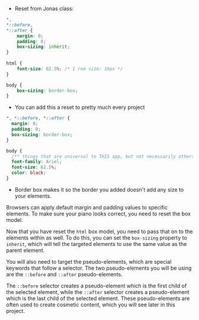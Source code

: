 - Reset from Jonas class:
```css
*, 
*::before, 
*::after { 
	margin: 0; 
	padding: 0; 
	box-sizing: inherit; 
} 
	
html { 
	font-size: 62.5%; /* 1 rem size: 10px */ 
} 

body { 
	box-sizing: border-box; 
}
```

- You can add this a reset to pretty much every project 
```css
*, *::before, *::after {
  margin: 0;
  padding: 0;
  box-sizing: border-box;
}

body {
  /** things that are universal to THIS app, but not necessarily others like font, font-size */
  font-family: Ariel;
  font-size: 62.5%;
  color: black;
}
```

- Border box makes it so the border you added doesn't add any size to your elements.

Browsers can apply default margin and padding values to specific elements. To make sure your piano looks correct, you need to reset the box model.

Now that you have reset the `html` box model, you need to pass that on to the elements within as well. To do this, you can set the `box-sizing` property to `inherit`, which will tell the targeted elements to use the same value as the parent element.

You will also need to target the pseudo-elements, which are special keywords that follow a selector. The two pseudo-elements you will be using are the `::before` and `::after` pseudo-elements.

The `::before` selector creates a pseudo-element which is the first child of the selected element, while the `::after` selector creates a pseudo-element which is the last child of the selected element. These pseudo-elements are often used to create cosmetic content, which you will see later in this project.

